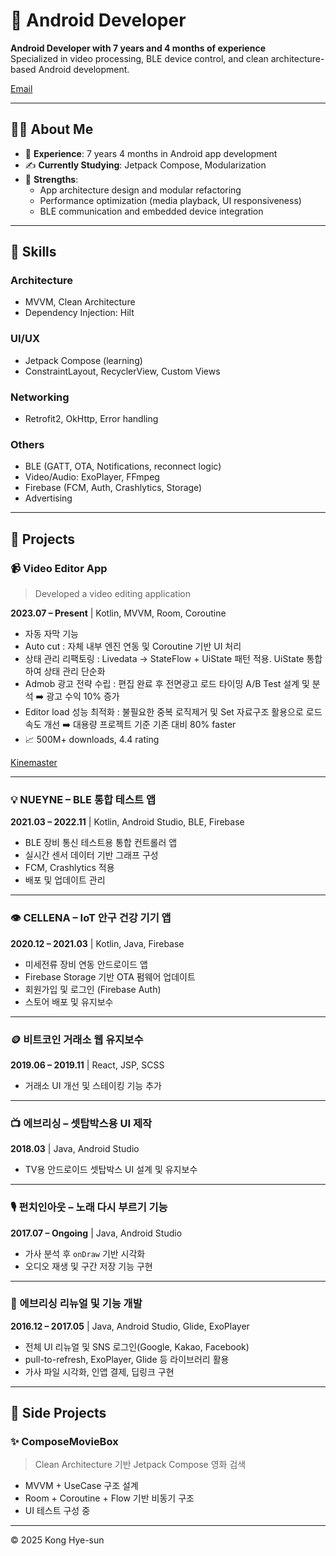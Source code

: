 # 👋 Android Developer
**Android Developer with 7 years and 4 months of experience**  
Specialized in video processing, BLE device control, and clean architecture-based Android development.

[Email](mailto:sa4824244@gmail.com)

---

## 🧑‍💻 About Me

- 💼 **Experience**: 7 years 4 months in Android app development
- ✍️ **Currently Studying**: Jetpack Compose, Modularization
- 🚀 **Strengths**:
  - App architecture design and modular refactoring
  - Performance optimization (media playback, UI responsiveness)
  - BLE communication and embedded device integration

---

## 🔧 Skills

### Architecture
- MVVM, Clean Architecture
- Dependency Injection: Hilt

### UI/UX
- Jetpack Compose (learning)
- ConstraintLayout, RecyclerView, Custom Views

### Networking
- Retrofit2, OkHttp, Error handling

### Others
- BLE (GATT, OTA, Notifications, reconnect logic)
- Video/Audio: ExoPlayer, FFmpeg
- Firebase (FCM, Auth, Crashlytics, Storage)
- Advertising

---

## 📱 Projects

### 📹 Video Editor App
> Developed a video editing application

**2023.07 – Present** | Kotlin, MVVM, Room, Coroutine

- 자동 자막 기능
- Auto cut : 자체 내부 엔진 연동 및 Coroutine 기반 UI 처리
- 상태 관리 리팩토링 : Livedata -> StateFlow + UiState 패턴 적용. UiState 통합하여 상태 관리 단순화
- Admob 광고 전략 수립 : 편집 완료 후 전면광고 로드 타이밍 A/B Test 설계 및 분석 ➡️ 광고 수익 10% 증가
- Editor load 성능 최적화 : 불필요한 중복 로직제거 및 Set 자료구조 활용으로 로드 속도 개선 ➡️ 대용량 프로젝트 기준 기존 대비 80% faster
- 📈 500M+ downloads, 4.4 rating

[Kinemaster](https://play.google.com/store/apps/details?id=com.nexstreaming.app.kinemasterfree&hl=ko)

---

### 💡 NUEYNE – BLE 통합 테스트 앱  
**2021.03 – 2022.11** | Kotlin, Android Studio, BLE, Firebase

- BLE 장비 통신 테스트용 통합 컨트롤러 앱
- 실시간 센서 데이터 기반 그래프 구성
- FCM, Crashlytics 적용
- 배포 및 업데이트 관리

---

### 👁 CELLENA – IoT 안구 건강 기기 앱  
**2020.12 – 2021.03** | Kotlin, Java, Firebase

- 미세전류 장비 연동 안드로이드 앱
- Firebase Storage 기반 OTA 펌웨어 업데이트
- 회원가입 및 로그인 (Firebase Auth)
- 스토어 배포 및 유지보수  

---

### 🪙 비트코인 거래소 웹 유지보수  
**2019.06 – 2019.11** | React, JSP, SCSS

- 거래소 UI 개선 및 스테이킹 기능 추가

---

### 📺 에브리싱 – 셋탑박스용 UI 제작  
**2018.03** | Java, Android Studio

- TV용 안드로이드 셋탑박스 UI 설계 및 유지보수

---

### 🎙 펀치인아웃 – 노래 다시 부르기 기능  
**2017.07 – Ongoing** | Java, Android Studio

- 가사 분석 후 `onDraw` 기반 시각화
- 오디오 재생 및 구간 저장 기능 구현

---

### 🎤 에브리싱 리뉴얼 및 기능 개발  
**2016.12 – 2017.05** | Java, Android Studio, Glide, ExoPlayer

- 전체 UI 리뉴얼 및 SNS 로그인(Google, Kakao, Facebook)
- pull-to-refresh, ExoPlayer, Glide 등 라이브러리 활용
- 가사 파일 시각화, 인앱 결제, 딥링크 구현

---

## 🧪 Side Projects

### ✨ ComposeMovieBox
> Clean Architecture 기반 Jetpack Compose 영화 검색

- MVVM + UseCase 구조 설계
- Room + Coroutine + Flow 기반 비동기 구조
- UI 테스트 구성 중

---

© 2025 Kong Hye-sun
